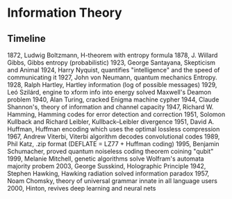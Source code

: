 # Information Theory

## Timeline

1872, Ludwig Boltzmann, H-theorem with entropy formula
1878, J. Willard Gibbs, Gibbs entropy (probabilistic)
1923, George Santayana, Skepticism and Animal
1924, Harry Nyquist, quantifies "intelligence" and the speed of communicating it
1927, John von Neumann, quantum mechanics Entropy.
1928, Ralph Hartley, Hartley information (log of possible messages)
1929, Leó Szilárd, engine to xform info into energy solved Maxwell's Deamon problem 
1940, Alan Turing, cracked Enigma machine cypher 
1944, Claude Shannon's, theory of information and channel capacity
1947, Richard W. Hamming, Hamming codes for error detection and correction
1951, Solomon Kullback and Richard Leibler, Kullback–Leibler divergence
1951, David A. Huffman, Huffman encoding which uses the optimal lossless compression
1967, Andrew Viterbi, Viterbi algorithm decodes convolutional codes
1989, Phil Katz, .zip format (DEFLATE = LZ77 + Huffman coding)
1995, Benjamin Schumacher, proved quantum noiseless coding theorem coining "qubit"
1999, Melanie Mitchell, genetic algorithms solve Wolfram's automata majority probem
2003, George Susskind, Holographic Principle
1942, Stephen Hawking, Hawking radiation solved information paradox
1957, Noam Chomsky, theory of universal grammar innate in all language users
2000, Hinton, revives deep learning and neural nets